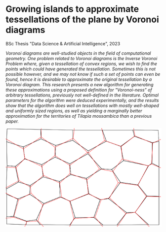 # Growing islands to approximate tessellations of the plane by Voronoi diagrams

BSc Thesis "Data Science & Artificial Intelligence", 2023

_Voronoi diagrams are well-studied objects in the field of computational geometry. One problem related to Voronoi diagrams is the Inverse Voronoi Problem where, given a tessellation of convex regions, we wish to find the points which could have generated the tessellation. Sometimes this is not possible however, and we may not know if such a set of points can even be found, hence it is desirable to approximate the original tessellation by a Voronoi diagram. This research presents a new algorithm for generating these approximations using a proposed definition for ”Voronoi-ness” of arbitrary tessellations, previously not well-defined in the literature. Optimal parameters for the algorithm were deduced experimentally, and the results show that the algorithm does well on tessellations with mostly well-shaped and uniformly sized regions, as well as yielding a marginally better approximation for the territories of Tilapia mossambica than a previous paper._

![](images/comparison.png)
